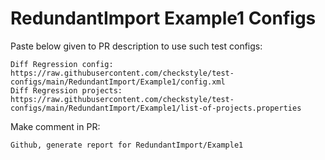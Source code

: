 # RedundantImport Example1 Configs
Paste below given to PR description to use such test configs:
```
Diff Regression config: https://raw.githubusercontent.com/checkstyle/test-configs/main/RedundantImport/Example1/config.xml
Diff Regression projects: https://raw.githubusercontent.com/checkstyle/test-configs/main/RedundantImport/Example1/list-of-projects.properties
```
Make comment in PR:
```
Github, generate report for RedundantImport/Example1
```
